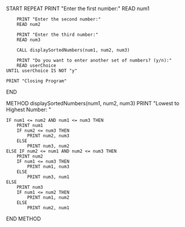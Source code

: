START
    REPEAT
        PRINT "Enter the first number:"
        READ num1

        PRINT "Enter the second number:"
        READ num2

        PRINT "Enter the third number:"
        READ num3

        CALL displaySortedNumbers(num1, num2, num3)

        PRINT "Do you want to enter another set of numbers? (y/n):"
        READ userChoice
    UNTIL userChoice IS NOT "y"

    PRINT "Closing Program"
END

METHOD displaySortedNumbers(num1, num2, num3)
    PRINT "Lowest to Highest Number: "

    IF num1 <= num2 AND num1 <= num3 THEN
        PRINT num1
        IF num2 <= num3 THEN
            PRINT num2, num3
        ELSE
            PRINT num3, num2
    ELSE IF num2 <= num1 AND num2 <= num3 THEN
        PRINT num2
        IF num1 <= num3 THEN
            PRINT num1, num3
        ELSE
            PRINT num3, num1
    ELSE
        PRINT num3
        IF num1 <= num2 THEN
            PRINT num1, num2
        ELSE
            PRINT num2, num1
END METHOD